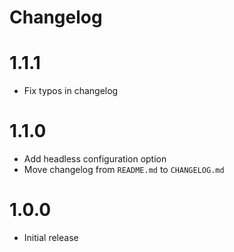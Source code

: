 # Changelog

# 1.1.1

- Fix typos in changelog

# 1.1.0

- Add headless configuration option
- Move changelog from `README.md` to `CHANGELOG.md`

# 1.0.0

- Initial release